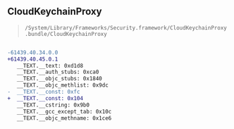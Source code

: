 ## CloudKeychainProxy

> `/System/Library/Frameworks/Security.framework/CloudKeychainProxy.bundle/CloudKeychainProxy`

```diff

-61439.40.34.0.0
+61439.40.45.0.1
   __TEXT.__text: 0xd1d8
   __TEXT.__auth_stubs: 0xca0
   __TEXT.__objc_stubs: 0x1840
   __TEXT.__objc_methlist: 0x9dc
-  __TEXT.__const: 0xfc
+  __TEXT.__const: 0x104
   __TEXT.__cstring: 0x9b0
   __TEXT.__gcc_except_tab: 0x10c
   __TEXT.__objc_methname: 0x1ce6

```
